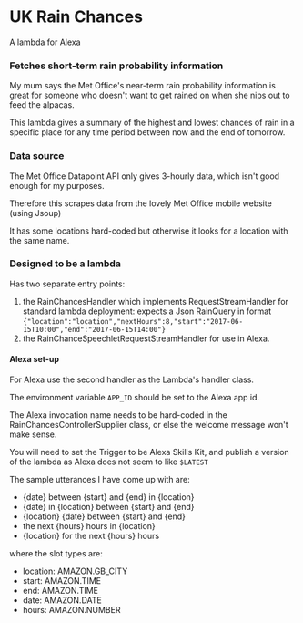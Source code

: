 # UK Rain Chances
A lambda for Alexa

### Fetches short-term rain probability information
My mum says the Met Office's near-term rain probability information is great for someone who doesn't want to get rained on when she nips out to feed the alpacas.

This lambda gives a summary of the highest and lowest chances of rain in a specific place for any time period between now and the end of tomorrow.

### Data source
The Met Office Datapoint API only gives 3-hourly data, which isn't good enough for my purposes.

Therefore this scrapes data from the lovely Met Office mobile website (using Jsoup)

It has some locations hard-coded but otherwise it looks for a location with the same name.

### Designed to be a lambda
Has two separate entry points:
1. the RainChancesHandler which implements RequestStreamHandler for standard lambda deployment: expects a Json RainQuery in format
`{"location":"location","nextHours":8,"start":"2017-06-15T10:00","end":"2017-06-15T14:00"}`
2. the RainChanceSpeechletRequestStreamHandler for use in Alexa.

#### Alexa set-up
For Alexa use the second handler as the Lambda's handler class.

The environment variable `APP_ID` should be set to the Alexa app id.

The Alexa invocation name needs to be hard-coded in the RainChancesControllerSupplier class, or else the welcome message won't make sense.

You will need to set the Trigger to be Alexa Skills Kit, and publish a version of the lambda as Alexa does not seem to like `$LATEST`

The sample utterances I have come up with are:
* {date} between {start} and {end} in {location}
* {date} in {location} between {start} and {end}
* {location} {date} between {start} and {end}
* the next {hours} hours in {location}
* {location} for the next {hours} hours

where the slot types are:
* location: AMAZON.GB_CITY
* start: AMAZON.TIME
* end: AMAZON.TIME
* date: AMAZON.DATE
* hours: AMAZON.NUMBER
